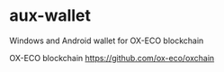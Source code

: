 # aux-wallet
Windows and Android wallet for OX-ECO blockchain

OX-ECO blockchain 
https://github.com/ox-eco/oxchain
